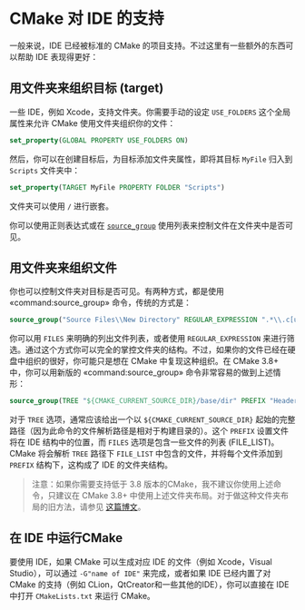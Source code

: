 # CMake 对 IDE 的支持

一般来说，IDE 已经被标准的 CMake 的项目支持。不过这里有一些额外的东西可以帮助 IDE 表现得更好：

## 用文件夹来组织目标 (target)

一些 IDE，例如 Xcode，支持文件夹。你需要手动的设定 `USE_FOLDERS` 这个全局属性来允许 CMake 使用文件夹组织你的文件：

```cmake
set_property(GLOBAL PROPERTY USE_FOLDERS ON)
```

然后，你可以在创建目标后，为目标添加文件夹属性，即将其目标 `MyFile` 归入到 `Scripts` 文件夹中：

```cmake
set_property(TARGET MyFile PROPERTY FOLDER "Scripts")
```

文件夹可以使用 `/` 进行嵌套。



你可以使用正则表达式或在 [`source_group`](https://cmake.org/cmake/help/latest/command/source_group.html) 使用列表来控制文件在文件夹中是否可见。

## 用文件夹来组织文件

你也可以控制文件夹对目标是否可见。有两种方式，都是使用 «command:source_group» 命令，传统的方式是：

```cmake
source_group("Source Files\\New Directory" REGULAR_EXPRESSION ".*\\.c[ucp]p?")
```

你可以用 `FILES` 来明确的列出文件列表，或者使用 `REGULAR_EXPRESSION` 来进行筛选。通过这个方式你可以完全的掌控文件夹的结构。不过，如果你的文件已经在硬盘中组织的很好，你可能只是想在 CMake 中复现这种组织。在 CMake 3.8+ 中，你可以用新版的 «command:source_group» 命令非常容易的做到上述情形：

```cmake
source_group(TREE "${CMAKE_CURRENT_SOURCE_DIR}/base/dir" PREFIX "Header Files" FILES ${FILE_LIST})
```

对于 `TREE` 选项，通常应该给出一个以 `${CMAKE_CURRENT_SOURCE_DIR}` 起始的完整路径（因为此命令的文件解析路径是相对于构建目录的）。这个 `PREFIX` 设置文件将在 IDE 结构中的位置，而 `FILES` 选项是包含一些文件的列表 (FILE_LIST)。CMake 将会解析 `TREE` 路径下 `FILE_LIST` 中包含的文件，并将每个文件添加到 `PREFIX` 结构下，这构成了 IDE 的文件夹结构。

> 注意：如果你需要支持低于 3.8 版本的CMake，我不建议你使用上述命令，只建议在 CMake 3.8+ 中使用上述文件夹布局。对于做这种文件夹布局的旧方法，请参见 [这篇博文][sorting]。

## 在 IDE 中运行CMake

要使用 IDE，如果 CMake 可以生成对应 IDE 的文件（例如 Xcode，Visual Studio），可以通过 `-G"name of IDE"` 来完成，或者如果 IDE 已经内置了对 CMake 的支持（例如 CLion，QtCreator和一些其他的IDE），你可以直接在 IDE 中打开 `CMakeLists.txt` 来运行 CMake。


[sorting]: http://blog.audio-tk.com/2015/09/01/sorting-source-files-and-projects-in-folders-with-cmake-and-visual-studioxcode/
